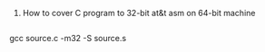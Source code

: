 1. How to cover C program to 32-bit at&t asm on 64-bit machine

   ```
gcc source.c -m32 -S source.s
   ```
